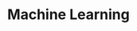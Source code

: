 ---
layout: list
title: Machine Learning
slug: machine-learning
menu: true
order: 2
description: >
  Deep dive into machine learning concepts, algorithms, and implementations. 
  From linear regression to advanced statistical models.
sidebar: true
type: category
---